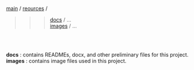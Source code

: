 
[main](https://github.com/arindal1/MoonSRHazardMap/tree/main) / [reources](https://github.com/arindal1/MoonSRHazardMap/tree/main/resources) / <br>
> > >[docs](https://github.com/arindal1/MoonSRHazardMap/tree/main/resources/docs) / ... <br>
> > >[images](https://github.com/arindal1/MoonSRHazardMap/tree/main/resources/images) / ... <br>


<br>
<br>

**docs** : contains READMEs, docx, and other preliminary files for this project. <br>
**images** : contains image files used in this project. <br>
